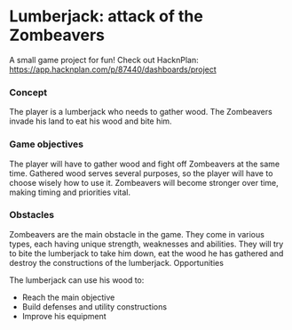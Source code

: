 # Lumberjack: attack of the Zombeavers
A small game project for fun! Check out HacknPlan: https://app.hacknplan.com/p/87440/dashboards/project

### Concept
The player is a lumberjack who needs to gather wood. The Zombeavers invade his land to eat his wood and bite him.

### Game objectives
The player will have to gather wood and fight off Zombeavers at the same time. Gathered wood serves several purposes, so the player will have to choose wisely how to use it. Zombeavers will become stronger over time, making timing and priorities vital.

### Obstacles
Zombeavers are the main obstacle in the game. They come in various types, each having unique strength, weaknesses and abilities. They will try to bite the lumberjack to take him down, eat the wood he has gathered and destroy the constructions of the lumberjack.
Opportunities

The lumberjack can use his wood to:
- Reach the main objective
- Build defenses and utility constructions
- Improve his equipment
